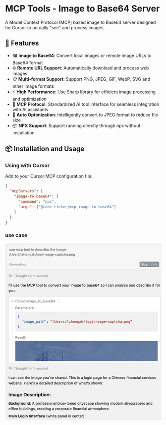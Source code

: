 # MCP Tools - Image to Base64 Server

A Model Context Protocol (MCP) based image to Base64 server designed for Cursor to actually "see" and process images.

## 🌟 Features

- 🖼️ **Image to Base64**: Convert local images or remote image URLs to Base64 format
- 🌐 **Remote URL Support**: Automatically download and process web images
- 📋 **Multi-format Support**: Support PNG, JPEG, GIF, WebP, SVG and other image formats
- ⚡ **High Performance**: Use Sharp library for efficient image processing and optimization
- 🔗 **MCP Protocol**: Standardized AI tool interface for seamless integration with AI assistants
- 🎯 **Auto Optimization**: Intelligently convert to JPEG format to reduce file size
- 📦 **NPX Support**: Support running directly through npx without installation

## 📦 Installation and Usage

### Using with Cursor

Add to your Cursor MCP configuration file:

```json
{
  "mcpServers": {
    "image-to-base64": {
      "command": "npx",
      "args": ["@code-tinker/mcp-image-to-base64"]
    }
  }
}
```

### use case

![image](./assets/image.png)

